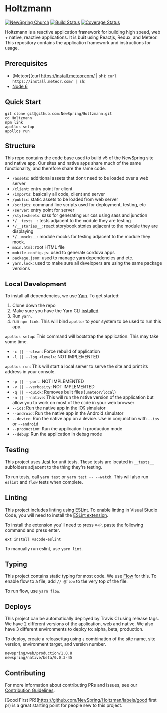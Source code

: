Holtzmann
=======================
[![NewSpring
Church](https://img.shields.io/badge/NEWSPRING_CHURCH-Holtzmann-6BAC43.svg?style=flat&logoWidth=17&logo=data:image/png;base64,iVBORw0KGgoAAAANSUhEUgAAABwAAAAcCAYAAAByDd%2BUAAAABGdBTUEAALGPC/xhBQAAAeFJREFUSA29lU0rRFEYx%2B81k/eFUpO3hUmREpGEYrKQ2VGslLKwkw/iC/AFbKVsvSTFIMVydsSCGHsvmev3THOv6cy5Z17c66nfnDnP23/Oveecsa0yzHGcYdIWYAo6oQMikIFXuIETOLJt%2B4mxOkNoCdJQrn2RuANDFSlSEIcUVGtZCjchWlKYpARkIAg7p0mLryjBBHxCkHZMs9oiUZzyGINamfqDt3WCf3lnqoA6/8Yx4Ikykd0Ytu2LoC0fKKUZ%2BuS7xpbx3Wv8rkt2Yi9MwCrI%2BdSZg7NNxEZKLK1fV63z0WcMng39VmoonNcVV%2BPjlrmibt1QmxTBaUOCNsQK6mASutUERHfx%2BV1vPSIo92LZhkgDyddwBnfM1zTFDxqfuGIVC1Ikr%2BB3i1vWhnRS7EOZu9OcoN%2BucpPUsUtxNCtz07RJVvhmytDEpKbQcker0GH6LsUZU0LQMRG8DbqpqZ8InpoSgo6J4CFkg27s1y/KQX3kLO2RsOiT1Eo8VhBTd2VEiUtq8f9fvoF7eY8zT%2BV9oQ7ySC1WecGwFapSvrl3hngs9fguYTBM4dwKRYBVvjPMgtz4oZknKAqIvjDMwA7IH%2Bb/GY94FA4gUPPeod9SUGsnloQ5iIMcEaERKrYfBD49JTL9FwYAAAAASUVORK5CYII%3D)](https://newspring.cc)
[![Build Status](https://travis-ci.org/NewSpring/Holtzman.svg)](https://travis-ci.org/NewSpring/Holtzman)
[![Coverage Status](https://coveralls.io/repos/github/NewSpring/Holtzman/badge.svg?branch=master)](https://coveralls.io/github/NewSpring/Holtzman?branch=master)

Holtzmann is a reactive application framework for building high speed, web + native, reactive applications. It is built using Reactjs, Redux, and Meteor. This repository contains the application framework and instructions for usage.

## Prerequisites

- [Meteor](curl https://install.meteor.com/ | sh): `curl https://install.meteor.com/ | sh`;
- [Node 6](https://nodejs.org/en/download/)

## Quick Start

```
git clone git@github.com:NewSpring/Holtzmann.git
cd Holtzmann
npm link
apollos setup
apollos run
```

## Structure

This repo contains the code base used to build v5 of the NewSpring site and native app. Our sites and native apps share much of the same functionality, and therefore share the same code.

- `/assets`: additional assets that don't need to be loaded over a web server
- `/client`: entry point for client
- `/imports`: basically all code, client and server
- `/public`: static assets to be loaded from web server
- `/scripts`: command line scripts used for deployment, testing, etc
- `/server`: entry point for server
- `/stylesheets`: sass for generating our css using sass and junction
- `*/__tests__`: tests adjacent to the module they are testing
- `*/__stories__`: react storybook stories adjacent to the module they are displaying
- `*/__mocks__`: module mocks for testing adjacent to the module they mock.
- `main.html`: root HTML file
- `mobile-config.js`: used to generate cordova apps
- `package.json`: used to manage yarn dependencies and etc.
- `yarn.lock`: used to make sure all developers are using the same package versions

## Local Development

To install all dependencies, we use [Yarn](https://yarnpkg.com/). To get started:
1. Clone down the repo
2. Make sure you have the Yarn CLI [installed](https://yarnpkg.com/en/docs/install)
3. Run `yarn`.
4. run `npm link`. This will bind `apollos` to your system to be used to run this app.

`apollos setup`: This command will bootstrap the application. This may take some time.

  - `-c || --clean`: Force rebuild of application
  - `-l || --log <level>`: NOT IMPLEMENTED

`apollos run`: This will start a local server to serve the site and print its address in your console.

  - `-p || --port`: NOT IMPLEMENTED
  - `-v || --verbosity`: NOT IMPLEMENTED
  - `-q || --quick`: Removes built files (`.meteor/local`)
  - `-n || --native`: This will run the native version of the application but allow you to work on most of the code in your web browser
  - `--ios`: Run the native app in the iOS simulator
  - `--android`: Run the native app in the Android simulator
  - `--device`: Run the native app on a device. Use in conjunction with `--ios` or `--android`
  - `--production`: Run the application in production mode
  - `--debug`: Run the application in debug mode

## Testing

This project uses [Jest](https://facebook.github.io/jest/) for unit tests. These tests are located in `__tests__` subfolders adjacent to the thing they're testing.

To run tests, call `yarn test` or `yarn test -- --watch`. This will also run `eslint` and `flow` tests when complete.

## Linting

This project includes linting using [ESLint](http://eslint.org/).  To enable linting in Visual Studio Code, you will need to install the [ESLint extension](https://marketplace.visualstudio.com/items?itemName=dbaeumer.vscode-eslint).

To install the extension you'll need to press `⌘+P`, paste the following command and press enter.

```
ext install vscode-eslint
```

To manually run eslint, use `yarn lint`.

## Typing

This project contains static typing for most code. We use [Flow](https://flowtype.org/) for this. To enable flow to a file,
add `// @flow` to the very top of the file.

To run flow, use `yarn flow`.

## Deploys

This project can be automatically deployed by Travis CI using release tags. We have 2 different versions of the application, web and native. We also have 3 different environments to deploy to: alpha, beta, production.

To deploy, create a release/tag using a combination of the site name, site version, environment target, and version number.

```
newspring/web/production/1.0.8
newspring/native/beta/0.0.3-45
```

## Contributing

For more information about contributing PRs and issues, see our [Contribution Guidelines](https://github.com/NewSpring/Holtzman/blob/master/CONTRIBUTING.md).

[Good First PR](https://github.com/NewSpring/Holtzman/labels/good first pr) is a great starting point for people new to this project.
